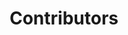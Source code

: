 ---
title: Contributors
layout: about
permalink: /contributors.html
# Edit the markdown on in this file to describe your collection
# Look in _includes/feature for options to easily add features to the page
---